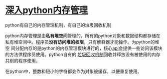 # [深入python内存管理](https://zz.zzs7.top/python-memory-management.html)

python有自己的内存管理机制，有自己的垃圾回收机制  

python内存管理是由**私有堆空间**管理的，所有的python对象和数据结构都存储在私有堆空间中。程序员**没有访问堆的权限**，只有解释器才能操作。为python的堆空
间分配内存的是python的内存管理模块进行的，核心[api](https://baike.baidu.com/item/api/10154)会提供一些访问该模块的方法供程序员使用。python自有的
[垃圾回收机制](https://www.jianshu.com/p/e5447d4d1cc6)回收并释放没有被使用的内存共别的程序使用。  

在python中，整数和短小的字符都会作为对象被缓存，以便重复使用。
